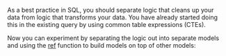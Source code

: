 As a best practice in SQL, you should separate logic that cleans up your data from logic that transforms your data. You have already started doing this in the existing query by using common table expressions (CTEs).

Now you can experiment by separating the logic out into separate models and using the [ref](/reference/dbt-jinja-functions/ref) function to build models on top of other models:

<Lightbox src="/img/dbt-dag.png" width="65%" title="The DAG we want for our dbt project" />

